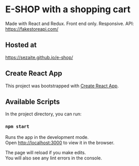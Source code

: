 # E-SHOP with a shopping cart

Made with React and Redux. Front end only. Responsive. API: https://fakestoreapi.com/

## Hosted at

https://sezaite.github.io/e-shop/

## Create React App

This project was bootstrapped with [Create React App](https://github.com/facebook/create-react-app).

## Available Scripts

In the project directory, you can run:

### `npm start`

Runs the app in the development mode.\
Open [http://localhost:3000](http://localhost:3000) to view it in the browser.

The page will reload if you make edits.\
You will also see any lint errors in the console.

